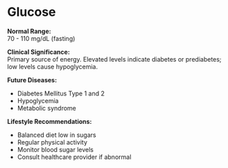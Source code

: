 # Glucose

**Normal Range:**  
70 - 110 mg/dL (fasting)

**Clinical Significance:**  
Primary source of energy. Elevated levels indicate diabetes or prediabetes; low levels cause hypoglycemia.

**Future Diseases:**  
- Diabetes Mellitus Type 1 and 2  
- Hypoglycemia  
- Metabolic syndrome

**Lifestyle Recommendations:**  
- Balanced diet low in sugars  
- Regular physical activity  
- Monitor blood sugar levels  
- Consult healthcare provider if abnormal
